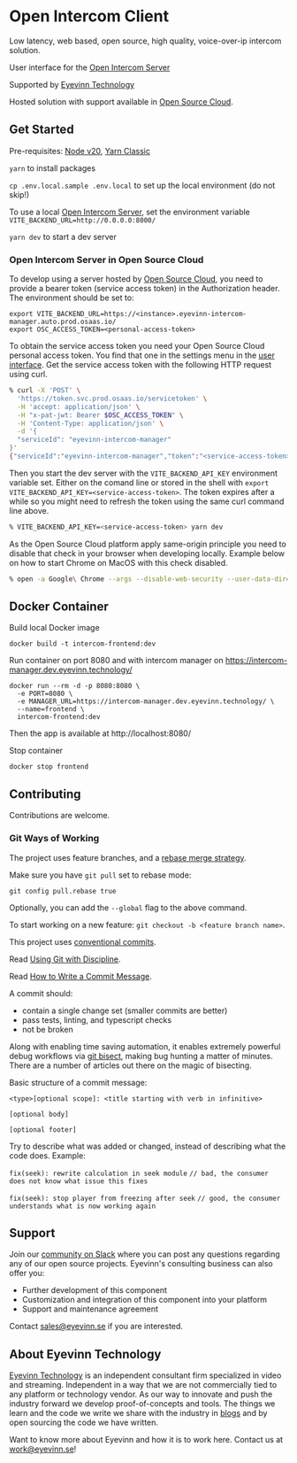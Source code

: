 # Open Intercom Client

Low latency, web based, open source, high quality, voice-over-ip intercom solution.

User interface for the [Open Intercom Server](https://github.com/Eyevinn/intercom-manager/)

Supported by [Eyevinn Technology](https://eyevinn.se)

Hosted solution with support available in [Open Source Cloud](https://www.osaas.io/use-cases/intercom).

## Get Started

Pre-requisites: [Node v20](https://nodejs.org/), [Yarn Classic](https://classic.yarnpkg.com/)

`yarn` to install packages

`cp .env.local.sample .env.local` to set up the local environment (do not skip!)

To use a local [Open Intercom Server](https://github.com/Eyevinn/intercom-manager/), set the environment variable `VITE_BACKEND_URL=http://0.0.0.0:8000/`

`yarn dev` to start a dev server

### Open Intercom Server in Open Source Cloud

To develop using a server hosted by [Open Source Cloud](https://www.osaas.io/), you need to provide a bearer token (service access token) in the Authorization header. The environment should be set to:

```
export VITE_BACKEND_URL=https://<instance>.eyevinn-intercom-manager.auto.prod.osaas.io/
export OSC_ACCESS_TOKEN=<personal-access-token>
```

To obtain the service access token you need your Open Source Cloud personal access token. You find that one in the settings menu in the [user interface](https://app.osaas.io). Get the service access token with the following HTTP request using curl.

```bash
% curl -X 'POST' \
  'https://token.svc.prod.osaas.io/servicetoken' \
  -H 'accept: application/json' \
  -H "x-pat-jwt: Bearer $OSC_ACCESS_TOKEN" \
  -H 'Content-Type: application/json' \
  -d '{
  "serviceId": "eyevinn-intercom-manager"
}'
{"serviceId":"eyevinn-intercom-manager","token":"<service-access-token>","expiry":1718315617}
```

Then you start the dev server with the `VITE_BACKEND_API_KEY` environment variable set. Either on the comand line or stored in the shell with `export VITE_BACKEND_API_KEY=<service-access-token>`. The token expires after a while so you might need to refresh the token using the same curl command line above.

```bash
% VITE_BACKEND_API_KEY=<service-access-token> yarn dev
```

As the Open Source Cloud platform apply same-origin principle you need to disable that check in your browser when developing locally. Example below on how to start Chrome on MacOS with this check disabled.

```bash
% open -a Google\ Chrome --args --disable-web-security --user-data-dir="/tmp"
```

## Docker Container

Build local Docker image

```
docker build -t intercom-frontend:dev
```

Run container on port 8080 and with intercom manager on https://intercom-manager.dev.eyevinn.technology/

```
docker run --rm -d -p 8080:8080 \
  -e PORT=8080 \
  -e MANAGER_URL=https://intercom-manager.dev.eyevinn.technology/ \
  --name=frontend \
  intercom-frontend:dev
```

Then the app is available at http://localhost:8080/

Stop container

```
docker stop frontend
```

## Contributing

Contributions are welcome.

### Git Ways of Working

The project uses feature branches, and a [rebase merge strategy](https://www.atlassian.com/git/tutorials/merging-vs-rebasing).

Make sure you have `git pull` set to rebase mode:

`git config pull.rebase true`

Optionally, you can add the `--global` flag to the above command.

To start working on a new feature: `git checkout -b <feature branch name>`.

This project uses [conventional commits](https://www.conventionalcommits.org/en/v1.0.0/#summary).

Read [Using Git with Discipline](https://drewdevault.com/2019/02/25/Using-git-with-discipline.html).

Read [How to Write a Commit Message](https://chris.beams.io/posts/git-commit/).

A commit should:

- contain a single change set (smaller commits are better)
- pass tests, linting, and typescript checks
- not be broken

Along with enabling time saving automation, it enables extremely powerful debug workflows via [git bisect](https://git-scm.com/docs/git-bisect), making bug hunting a matter of minutes. There are a number of articles out there on the magic of bisecting.

Basic structure of a commit message:

```
<type>[optional scope]: <title starting with verb in infinitive>

[optional body]

[optional footer]
```

Try to describe what was added or changed, instead of describing what the code does. Example:

`fix(seek): rewrite calculation in seek module` `// bad, the consumer does not know what issue this fixes`

`fix(seek): stop player from freezing after seek` `// good, the consumer understands what is now working again`

## Support

Join our [community on Slack](http://slack.streamingtech.se) where you can post any questions regarding any of our open source projects. Eyevinn's consulting business can also offer you:

- Further development of this component
- Customization and integration of this component into your platform
- Support and maintenance agreement

Contact [sales@eyevinn.se](mailto:sales@eyevinn.se) if you are interested.

## About Eyevinn Technology

[Eyevinn Technology](https://www.eyevinntechnology.se) is an independent consultant firm specialized in video and streaming. Independent in a way that we are not commercially tied to any platform or technology vendor. As our way to innovate and push the industry forward we develop proof-of-concepts and tools. The things we learn and the code we write we share with the industry in [blogs](https://dev.to/video) and by open sourcing the code we have written.

Want to know more about Eyevinn and how it is to work here. Contact us at work@eyevinn.se!

